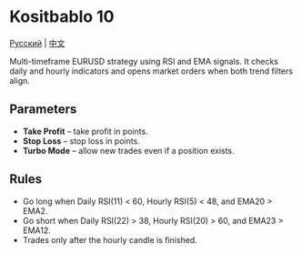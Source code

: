 # Kositbablo 10
[Русский](README_ru.md) | [中文](README_cn.md)

Multi-timeframe EURUSD strategy using RSI and EMA signals.
It checks daily and hourly indicators and opens market orders when both trend filters align.

## Parameters
- **Take Profit** – take profit in points.
- **Stop Loss** – stop loss in points.
- **Turbo Mode** – allow new trades even if a position exists.

## Rules
- Go long when Daily RSI(11) < 60, Hourly RSI(5) < 48, and EMA20 > EMA2.
- Go short when Daily RSI(22) > 38, Hourly RSI(20) > 60, and EMA23 > EMA12.
- Trades only after the hourly candle is finished.
